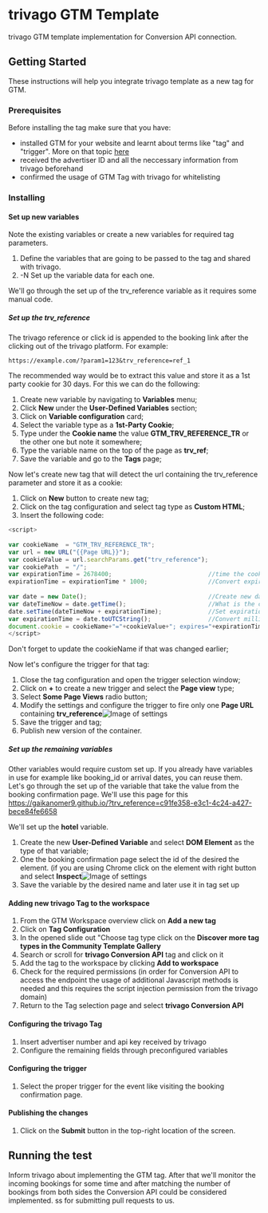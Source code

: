 # trivago GTM Template

trivago GTM template implementation for Conversion API connection.

## Getting Started

These instructions will help you integrate trivago template as a new tag for GTM.

### Prerequisites

Before installing the tag make sure that you have:

* installed GTM for your website and learnt about terms like "tag" and "trigger". More on that topic [here](https://tagmanager.google.com/#/home)
* received the advertiser ID and all the neccessary information from trivago beforehand
* confirmed the usage of GTM Tag with trivago for whitelisting

### Installing

#### Set up new variables

Note the existing variables or create a new variables for required tag parameters.

1. Define the variables that are going to be passed to the tag and shared with trivago.
2. -N Set up the variable data for each one.

We'll go through the set up of the trv_reference variable as it requires some manual code.

##### Set up the trv_reference

The trivago reference or click id is appended to the booking link after the clicking out of the trivago platform. For example:
```
https://example.com/?param1=123&trv_reference=ref_1
```
The recommended way would be to extract this value and store it as a 1st party cookie for 30 days. For this we can do the following:

1. Create new variable by navigating to **Variables** menu;
2. Click **New** under the **User-Defined Variables** section;
3. Click on **Variable configuration** card;
4. Select the variable type as a **1st-Party Cookie**;
5. Type under the **Cookie name** the value **GTM_TRV_REFERENCE_TR** or the other one but note it somewhere;
6. Type the variable name on the top of the page as **trv_ref**;
7. Save the variable and go to the **Tags** page;

Now let's create new tag that will detect the url containing the trv_reference parameter and store it as a cookie:

1. Click on **New** button to create new tag;
2. Click on the tag configuration and select tag type as **Custom HTML**;
3. Insert the following code:
```javascript
<script>
 
var cookieName  = "GTM_TRV_REFERENCE_TR"; 
var url = new URL("{{Page URL}}");
var cookieValue = url.searchParams.get("trv_reference");
var cookiePath  = "/";
var expirationTime = 2678400;                           //time the cookie should expire in seconds
expirationTime = expirationTime * 1000;                 //Convert expirationtime to milliseconds
 
var date = new Date();                                  //Create new date
var dateTimeNow = date.getTime();                       //What is the current time in milliseconds
date.setTime(dateTimeNow + expirationTime);             //Set expiration time
var expirationTime = date.toUTCString();                //Convert milliseconds to UTC time string
document.cookie = cookieName+"="+cookieValue+"; expires="+expirationTime+"; path="+cookiePath;  //Set cookie
</script>
```
Don't forget to update the cookieName if that was changed earlier;

Now let's configure the trigger for that tag:
1. Close the tag configuration and open the trigger selection window;
2. Click on **+** to create a new trigger and select the **Page view** type;
3. Select **Some Page Views** radio button;
4. Modify the settings and configure the trigger to fire only one **Page URL** containing **trv_reference**![Image of settings](https://raw.githubusercontent.com/Gaikanomer9/trivago_scripts/master/settings.png)
5. Save the trigger and tag;
6. Publish new version of the container.

##### Set up the remaining variables

Other variables would require custom set up. If you already have variables in use for example like booking_id or arrival dates, you can reuse them. 
Let's go through the set up of the variable that take the value from the booking confirmation page. We'll use this page for this https://gaikanomer9.github.io/?trv_reference=c91fe358-e3c1-4c24-a427-bece84fe6658

We'll set up the **hotel** variable.

1. Create the new **User-Defined Variable** and select **DOM Element** as the type of that variable;
2. One the booking confirmation page select the id of the desired the element. (if you are using Chrome click on the element with right button and select **Inspect**![Image of settings](https://raw.githubusercontent.com/Gaikanomer9/trivago_scripts/master/id.png)
3. Save the variable by the desired name and later use it in tag set up


#### Adding new trivago Tag to the workspace

1. From the GTM Workspace overview click on **Add a new tag**
2. Click on **Tag Configuration**
3. In the opened slide out "Choose tag type click on the **Discover more tag types in the Community Template Gallery**
4. Search or scroll for **trivago Conversion API** tag and click on it
5. Add the tag to the workspace by clicking **Add to workspace**
6. Check for the required permissions (in order for Conversion API to access the endpoint the usage of additional Javascript methods is needed and this requires the script injection permission from the trivago domain)
7. Return to the Tag selection page and select **trivago Conversion API**

#### Configuring the trivago Tag

1. Insert advertiser number and api key received by trivago
2. Configure the remaining fields through preconfigured variables

#### Configuring the trigger

1. Select the proper trigger for the event like visiting the booking confirmation page.

#### Publishing the changes

1. Click on the **Submit** button in the top-right location of the screen.

## Running the test

Inform trivago about implementing the GTM tag. After that we'll monitor the incoming bookings for some time and after matching the number of bookings from both sides the Conversion API could be considered implemented.
ss for submitting pull requests to us.
